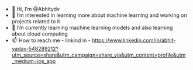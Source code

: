- 👋 Hi, I’m @Abhitydv
- 👀 I’m interested in learning more about machine learning and working on projects related to it 
- 🌱 I’m currently learning machine learning models and also learning about cloud computing
- 📫 How to reach me - linkind in - https://www.linkedin.com/in/abhit-yadav-548289212?utm_source=share&utm_campaign=share_via&utm_content=profile&utm_medium=ios_app


<!---
Abhitydv/Abhitydv is a ✨ special ✨ repository because its `README.md` (this file) appears on your GitHub profile.
You can click the Preview link to take a look at your changes.
--->
